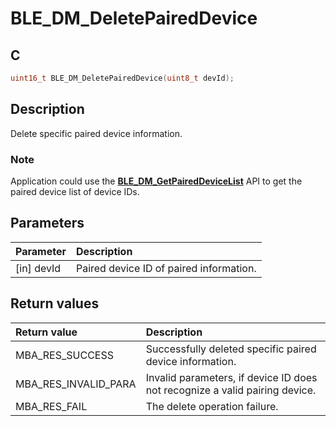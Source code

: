 # BLE_DM_DeletePairedDevice

## C

```c
uint16_t BLE_DM_DeletePairedDevice(uint8_t devId);
```

## Description

Delete specific paired device information. 

### Note

Application could use the **[BLE_DM_GetPairedDeviceList](GUID-5D19D08C-5C98-45D5-BDFD-ACB2D4106A03.md)** API to get the paired device list of device IDs.

## Parameters

|Parameter|Description|
|:---|:---|
|\[in\] devId|Paired device ID of paired information.|

## Return values

|Return value|Description|
|:---|:---|
MBA_RES_SUCCESS|Successfully deleted specific paired device information.|
MBA_RES_INVALID_PARA|Invalid parameters, if device ID does not recognize a valid pairing device.|
MBA_RES_FAIL|The delete operation failure.|
